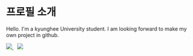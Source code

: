 # 프로필 소개

Hello. I'm a kyunghee University student. I am looking forward to make my own project in github. 

<a href="ttps://instagram.com/jong_stone_ph?utm_source=qr&igshid=NGExMmI2YTkyZg%3D%3D">
    <img 
        src="https://img.shields.io/badge/Instagram-E4405F?style=flat-square&logo=Instagram&link=ttps://instagram.com/jong_stone_ph
        style="height : auto; margin-left : 10px; margin-right : 10px;"/>

    
<a href="https://instagram.com/fivepxint">
    <img 
        src="http://img.shields.io/badge/-Instagram-black?style=flat&logo=Instagram&link=https://instagram.com/fivepxint/"
        style="height : auto; margin-left : 10px; margin-right : 10px;"/>
